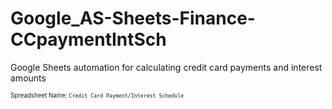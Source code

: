 # Google_AS-Sheets-Finance-CCpaymentIntSch
Google Sheets automation for calculating credit card payments and interest amounts

<sup><sub>Spreadsheet Name: `Credit Card Payment/Interest Schedule`</sup></sub>
